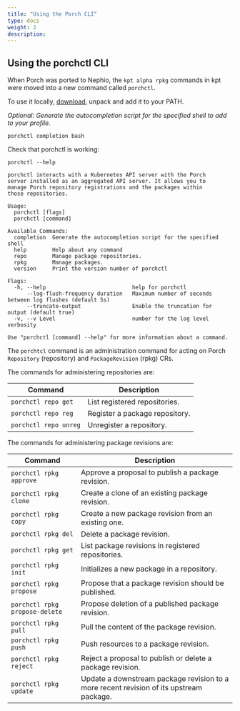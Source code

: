 ```yaml
---
title: "Using the Porch CLI"
type: docs
weight: 2
description: 
---
```


## Using the porchctl CLI


When Porch was ported to Nephio, the `kpt alpha rpkg` commands in kpt were moved into a new command called `porchctl`. 

To use it locally, [download](https://github.com/nephio-project/porch/releases), unpack and add it to your PATH.

_Optional: Generate the autocompletion script for the specified shell to add to your profile._

```
porchctl completion bash
```

Check that porchctl is working:

```
porchctl --help

porchctl interacts with a Kubernetes API server with the Porch
server installed as an aggregated API server. It allows you to
manage Porch repository registrations and the packages within
those repositories.

Usage:
  porchctl [flags]
  porchctl [command]

Available Commands:
  completion  Generate the autocompletion script for the specified shell
  help        Help about any command
  repo        Manage package repositories.
  rpkg        Manage packages.
  version     Print the version number of porchctl

Flags:
  -h, --help                           help for porchctl
      --log-flush-frequency duration   Maximum number of seconds between log flushes (default 5s)
      --truncate-output                Enable the truncation for output (default true)
  -v, --v Level                        number for the log level verbosity

Use "porchctl [command] --help" for more information about a command.

```

The `porchtcl` command is an administration command for acting on Porch `Repository` (repository) and `PackageRevision`
(rpkg) CRs.

The commands for administering repositories are:

| Command               | Description                    |
| --------------------- | ------------------------------ |
| `porchctl repo get`   | List registered repositories.  |
| `porchctl repo reg`   | Register a package repository. |
| `porchctl repo unreg` | Unregister a repository.       |

The commands for administering package revisions are:

| Command                        | Description                                                                             |
| ------------------------------ | --------------------------------------------------------------------------------------- |
| `porchctl rpkg approve`        | Approve a proposal to publish a package revision.                                       |
| `porchctl rpkg clone`          | Create a clone of an existing package revision.                                         |
| `porchctl rpkg copy`           | Create a new package revision from an existing one.                                     |
| `porchctl rpkg del`            | Delete a package revision.                                                              |
| `porchctl rpkg get`            | List package revisions in registered repositories.                                      |
| `porchctl rpkg init`           | Initializes a new package in a repository.                                              |
| `porchctl rpkg propose`        | Propose that a package revision should be published.                                    |
| `porchctl rpkg propose-delete` | Propose deletion of a published package revision.                                       |
| `porchctl rpkg pull`           | Pull the content of the package revision.                                               |
| `porchctl rpkg push`           | Push resources to a package revision.                                                   |
| `porchctl rpkg reject`         | Reject a proposal to publish or delete a package revision.                              |
| `porchctl rpkg update`         | Update a downstream package revision to a more recent revision of its upstream package. |
